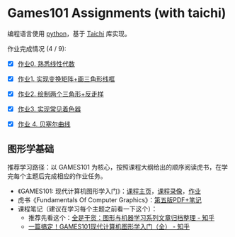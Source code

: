 
# Games101 Assignments (with taichi)

编程语言使用 [python](https://www.python.org/)，基于 [Taichi](https://taichi-lang.cn/) 库实现。


作业完成情况 (4 / 9):
- [x] [作业0. 熟悉线性代数](./Assignment0/README.md)
- [x] [作业1. 实现变换矩阵+画三角形线框](./Assignment1/README.md)
- [x] [作业2. 绘制两个三角形+反走样](./Assignment2/README.md)
- [x] [作业3. 实现常见着色器](./Assignment3/README.md)
- [x] [作业 4. 贝塞尔曲线](./Assignment4/README.md)


## 图形学基础

推荐学习路径：以 GAMES101 为核心，按照课程大纲给出的顺序阅读虎书，在学完每个主题后完成相应的作业任务。

- 《GAMES101: 现代计算机图形学入门》：[课程主页](https://sites.cs.ucsb.edu/~lingqi/teaching/games101.html)，[课程录像](https://www.bilibili.com/video/av90798049/)，[作业](https://games-cn.org/forums/topic/allhw/)
- 虎书《Fundamentals Of Computer Graphics》：[第五版PDF+笔记](https://github.com/NWPU66/Fundamentals-Of-Computer-Graphics-5th-CN)
- 课程笔记（建议在学习每个主题之前看一下这个）：
  - 推荐先看这个：[全是干货：图形与机器学习系列文章归档整理 - 知乎](https://zhuanlan.zhihu.com/p/351350833)
  - [一篇搞定！GAMES101现代计算机图形学入门（全） - 知乎](https://zhuanlan.zhihu.com/p/394932478)